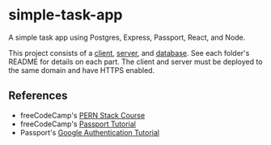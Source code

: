 # simple-task-app
A simple task app using Postgres, Express, Passport, React, and Node.

This project consists of a [client](/client), [server](/server), and [database](/database). See each folder's README for details on each part. The client and server must be deployed to the same domain and have HTTPS enabled.

## References
* freeCodeCamp's [PERN Stack Course](https://www.youtube.com/watch?v=ldYcgPKEZC8)
* freeCodeCamp's [Passport Tutorial](https://www.youtube.com/watch?v=F-sFp_AvHc8)
* Passport's [Google Authentication Tutorial](https://www.passportjs.org/tutorials/google/)
